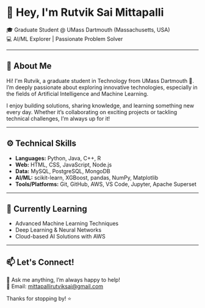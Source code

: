 # 👋 Hey, I'm Rutvik Sai Mittapalli

🎓 Graduate Student @ UMass Dartmouth (Massachusetts, USA)  
💻  AI/ML Explorer | Passionate Problem Solver

---

## 🧠 About Me

Hi! I'm Rutvik, a graduate student in Technology from UMass Dartmouth 🚀. I’m deeply passionate about exploring innovative technologies, especially in the fields of Artificial Intelligence and Machine Learning.

I enjoy building solutions, sharing knowledge, and learning something new every day. Whether it’s collaborating on exciting projects or tackling technical challenges, I’m always up for it!

---

## ⚙️ Technical Skills

- **Languages:** Python, Java, C++, R  
- **Web:** HTML, CSS, JavaScript, Node.js  
- **Data:** MySQL, PostgreSQL, MongoDB  
- **AI/ML:** scikit-learn, XGBoost, pandas, NumPy, Matplotlib  
- **Tools/Platforms:** Git, GitHub, AWS, VS Code, Jupyter, Apache Superset  

---

## 🌱 Currently Learning

- Advanced Machine Learning Techniques  
- Deep Learning & Neural Networks  
- Cloud-based AI Solutions with AWS  

---

## 📫 Let's Connect!

💬 Ask me anything, I’m always happy to help!  
📧 Email: mittapallirutviksai@gmail.com  


Thanks for stopping by! ⭐  
